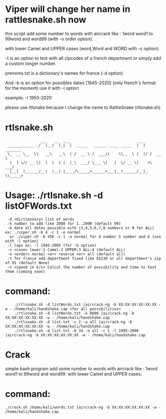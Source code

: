 # __Viper__ will change her name in rattlesnake.sh now

this script add some number to words with aircrack like : 1word word1 to 99word and word99 (with -o order option).

with lower Camel and UPPER cases (word,Word and WORD with -c option).

-t is an option to test with all zipcodes of a french department or simply add a custom longer number.

prenoms.txt is a dictionary's names for france (-d option).

And -b is an option for possibles dates [1945-2020] (only french's format for the moment) use it with -l option 

example: -l 1950-2020

please use rtlsnake because I change the name to RattleSnake (rtlsnake.sh)
    
# rtlsnake.sh

                    __    __  .__                               __            
     ____________ _/  |__/  |_|  |  _____   ______ ____ _____  |  | _______   
     \_  __ \__  \\   __\   __\  | /  __ \ /  ___//    \\__  \ |  |/ /  __ \  
      |  | \// __ \|  |  |  | |  |_\  ___/ \___ \|   |  \/ __ \|    <\  ___/  
      |__|  (______/__|  |__| |____/\_____>______>___|__(______/__|_ \\_____>
      
  # Usage: ./rtlsnake.sh -d listOFWords.txt <options>                                 
     -d <dictionnary> list of words 
     -k number to add like 2000 for 1..2000 (default 99)
     -b date all dates possible with (3,4,5,6,7,8 numbers or 9 for ALL) ex: ./viper.sh -b 4 -c 1 -o normal
      or ./viper.sh -b 456 -c 1 -o normal for 4 number 5 number and 6 (use with -l option)
     -l laps ex: -l 1945-2005 (for -b option)
     -c <case> lower:1 Camel:2 UPPER:3 ALL:4 (default ALL)                                       
     -o <order> normal <or> reverse <or> all (default all)                                     
     -t for france add department fixed like 91230 or all department's zip of 91 (default None)
     -n <speed in k/s> Calcul the number of possibility and time to test them (coming soon)
    
   # command:
        ./rtlsnake.sh -d listWords.txt |aircrack-ng -b XX:XX:XX:XX:XX:XX -w - /home/kali/handshake.cap <for all possibilities>
        ./rtlsnake.sh -d listWords.txt -k 8600 |aircrack-ng -b XX:XX:XX:XX:XX:XX -w - /home/kali/handshake.cap
        ./rtlsnake.sh -d list.txt -c 2 -o all |aircrack-ng -b XX:XX:XX:XX:XX:XX -w - /home/kali/handshake.cap
        ./rtlsnake.sh -d list.txt -b 34 -o all -c 1 -l 1995-2006 |aircrack-ng -b XX:XX:XX:XX:XX:XX -w - /home/kali/handshake.cap
        
# Crack
simple bash program add some number to words with aircrack like : 1word word1 to 99word and word99.
with lower Camel and UPPER cases.
# command: 
    ./crack.sh /home/kali/words.txt |aircrack-ng -b XX:XX:XX:XX:XX:XX -w - /home/kali/handshake.cap

